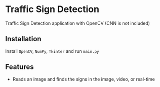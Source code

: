 # Traffic Sign Detection

Traffic Sign Detection application with OpenCV (CNN is not included)

## Installation

Install `OpenCV`, `NumPy`, `Tkinter` and run `main.py`

## Features

- Reads an image and finds the signs in the image, video, or real-time
